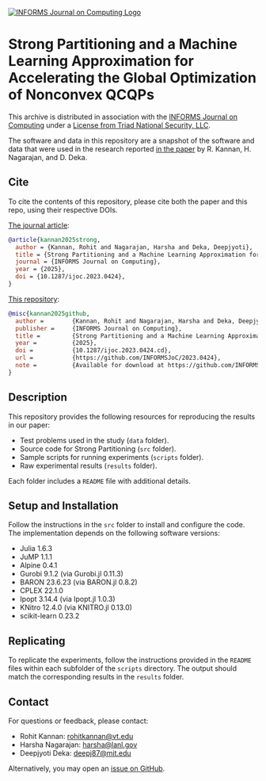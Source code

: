 [![INFORMS Journal on Computing Logo](https://INFORMSJoC.github.io/logos/INFORMS_Journal_on_Computing_Header.jpg)](https://pubsonline.informs.org/journal/ijoc)

# Strong Partitioning and a Machine Learning Approximation for Accelerating the Global Optimization of Nonconvex QCQPs

This archive is distributed in association with the [INFORMS Journal on
Computing](https://pubsonline.informs.org/journal/ijoc) under a [License from Triad National Security, LLC](LICENSE).

The software and data in this repository are a snapshot of the software and data
that were used in the research reported [in the paper](https://doi.org/10.1287/ijoc.2023.0424) by R. Kannan, H. Nagarajan, and D. Deka. 


## Cite

To cite the contents of this repository, please cite both the paper and this repo, using their respective DOIs.

[The journal article](https://doi.org/10.1287/ijoc.2023.0424):

```bibtex
@article{kannan2025strong,
  author = {Kannan, Rohit and Nagarajan, Harsha and Deka, Deepjyoti},
  title = {Strong Partitioning and a Machine Learning Approximation for Accelerating the Global Optimization of Nonconvex {QCQPs}},
  journal = {INFORMS Journal on Computing},
  year = {2025},
  doi = {10.1287/ijoc.2023.0424},
}
```

[This repository](https://doi.org/10.1287/ijoc.2023.0424.cd):

```bibtex
@misc{kannan2025github,
  author =        {Kannan, Rohit and Nagarajan, Harsha and Deka, Deepjyoti},
  publisher =     {INFORMS Journal on Computing},
  title =         {Strong Partitioning and a Machine Learning Approximation for Accelerating the Global Optimization of Nonconvex {QCQPs}},
  year =          {2025},
  doi =           {10.1287/ijoc.2023.0424.cd},
  url =           {https://github.com/INFORMSJoC/2023.0424},
  note =          {Available for download at https://github.com/INFORMSJoC/2023.0424},
}  
```

## Description

This repository provides the following resources for reproducing the results in our paper:

- Test problems used in the study (`data` folder).
- Source code for Strong Partitioning (`src` folder).
- Sample scripts for running experiments (`scripts` folder).
- Raw experimental results (`results` folder).

Each folder includes a `README` file with additional details.

## Setup and Installation

Follow the instructions in the `src` folder to install and configure the code. The implementation depends on the following software versions:

- Julia 1.6.3
- JuMP 1.1.1
- Alpine 0.4.1
- Gurobi 9.1.2 (via Gurobi.jl 0.11.3)
- BARON 23.6.23 (via BARON.jl 0.8.2)
- CPLEX 22.1.0
- Ipopt 3.14.4 (via Ipopt.jl 1.0.3)
- KNitro 12.4.0 (via KNITRO.jl 0.13.0)
- scikit-learn 0.23.2



## Replicating

To replicate the experiments, follow the instructions provided in the `README` files within each subfolder of the `scripts` directory. The output should match the corresponding results in the `results` folder.


## Contact

For questions or feedback, please contact:
- Rohit Kannan: rohitkannan@vt.edu
- Harsha Nagarajan: harsha@lanl.gov
- Deepjyoti Deka: deepj87@mit.edu

Alternatively, you may open an
[issue on GitHub](https://github.com/rohitkannan/2023.0424/issues/new).